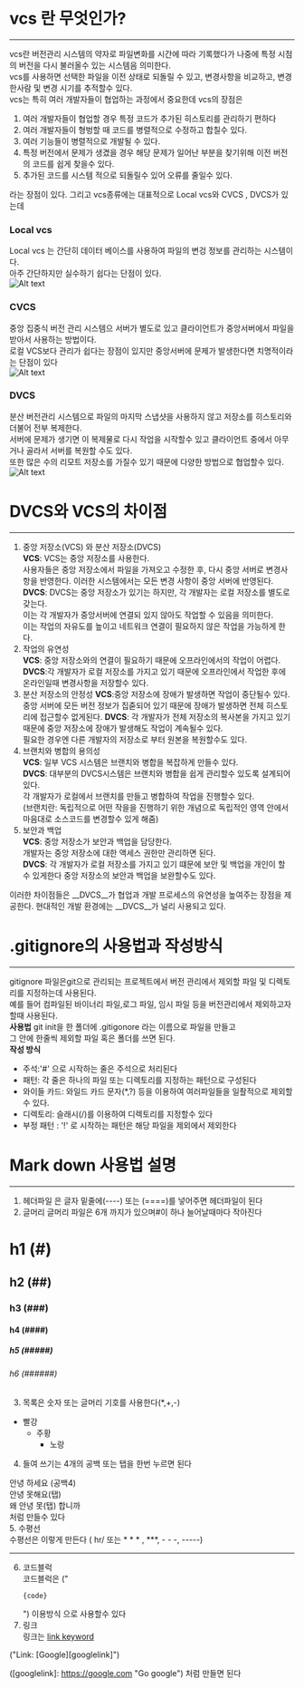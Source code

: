 # vcs 란 무엇인가?
----
vcs란 버전관리 시스템의 약자로 파일변화를 시간에 따라 기록했다가 나중에 특정 시점의 버전을 다시 불러올수 있는 시스템음 의미한다.    
vcs를 사용하면 선택한 파일을 이전 상태로 되돌릴 수 있고, 변경사항을 비교하고, 변경한사람 및 변경 시기를 추적할수 있다.  
vcs는 특히 여러 개발자들이 협업하는 과정에서 중요한데  vcs의 장점은 
1. 여러 개발자들이 협업할 경우 특정 코드가 추가된 히스토리를 관리하기 편하다
2. 여러 개발자들이 형벙할 때 코드를 병렬적으로 수정하고 합칠수 있다.
3. 여러 기능들이 병렬적으로 개발될 수 있다.
4. 특정 버전에서 문제가 생겼을 경우 해당 문제가 일어난 부분을 찾기위해 이전 버전의 코드를 쉽게 찾을수 있다.
5. 추가된 코드를 시스템 적으로 되돌릴수 있어 오류를 줄일수 있다.     

라는 장점이 있다.
그리고 vcs종류에는 대표적으로 Local vcs와 CVCS , DVCS가 있는데
### Local vcs
Local vcs 는 간단히 데이터 베이스를 사용하여 파일의 변겅 정보를 관리하는 시스템이다.      
아주 간단하지만 실수하기 쉽다는 단점이 있다.    
![Alt text](./LocalVcs.png)

### CVCS
중앙 집중식 버전 관리 시스템으 서버가 별도로 있고 클라이언트가 중앙서버에서 파일을 받아서 사용하는 방법이다.    
로컬 VCS보다 관리가 쉽다는 장점이 있지만 중앙서버에 문제가 발생한다면 치명적이라는 단점이 있다  
![Alt text](./CVCS.png)

### DVCS    
분산 버전관리 시스템으로 파일의 마지막 스냅샷을 사용하지 않고 저장소를 히스토리와 더불어 전부 복제한다.     
서버에 문제가 생기면 이 복제물로 다시 작업을 시작할수 있고 클라이언트 중에서 아무거나 골라서 서버를 복원할 수도 있다.        
또한 많은 수의 리모트 저장소를 가질수 있기 때문에 다양한 방법으로 협업할수 있다.     
![Alt text](./DVCS.png)
# DVCS와 VCS의 차이점
----
1. 중앙 저장소(VCS) 와 분산 저장소(DVCS)    
__VCS__: VCS는 중앙 저장소를 사용한다.    
사용자들은 중앙 저장소에서 파일을 가져오고 수정한 후, 다시 중앙 서버로 변경사항을 반영한다. 
이러한 시스템에서는 모든 변경 사항이 중앙 서버에 반영된다.    
__DVCS__: DVCS는 중앙 저장소가 있기는 하지만, 각 개발자는 로컬 저장소를 별도로 갖는다.  
이는 각 개발자가 중앙서버에 연결되 있지 않아도 작업할 수 있음을 의미한다.   
이는 작업의 자유도를 높이고 네트워크 연결이 필요하지 않은 작업을 가능하게 한다. 
2. 작업의 유연성    
__VCS__: 중앙 저장소와의 연결이 필요하기 때문에 오프라인에서의 작업이 어렵다.   
__DVCS__:각 개발자가 로컬 저장소를 가지고 있기 때문에 오프라인에서 작업한 후에 온라인일때 변경사항을 저장할수 있다.
3. 분산 저장소의 안정성 
__VCS__:중앙 저장소에 장애가 발생하면 작업이 중단될수 있다.     
중앙 서버에 모든 버전 정보가 집줃되어 있기 때문에 장애가 발생하면 전체 히스토리에 접근할수 없게된다.
__DVCS__: 각 개발자가 전체 저장소의 복사본을 가지고 있기 때문에 중앙 저장소에 장애가 발생해도 작업이 계속될수 있다.     
필요한 경우엔 다른 개발자의 저장소로 부터 원본을 복원할수도 있다.
4. 브랜치와 병합의 용의성   
__VCS__: 일부 VCS 시스템은 브랜치와 병합을 복잡하게 만들수 있다.    
__DVCS__: 대부분의 DVCS시스템은 브랜치와 병합을 쉽게 관리할수 있도록 설계되어있다.  
각 개발자가 로컬에서 브랜치를 만들고 병합하여 작업을 진행할수 있다.     
(브랜치란: 독립적으로 어떤 작을을 진행하기 위한 개념으로 독립적인 영역 안에서 마음대로 소스코드를 변경할수 있게 해줌)
5. 보안과 백업  
__VCS__: 중앙 저장소가 보안과 백업을 담당한다.      
개발자는 중앙 저장소에 대한 액세스 권한만 관리하면 된다.    
__DVCS__: 각 개발자가 로컬 저장소를 가지고 있기 떄문에 보안 및 백업을 개인이 할 수 있게한다 
중앙 저장소의 보안과 백업을 보완할수도 있다.    

이러한 차이점들은 __DVCS__가 협업과 개발 프로세스의 유연성을 높여주는 장점을 제공한다.
현대적인 개발 환경에는 __DVCS__가 널리 사용되고 있다.       

# .gitignore의 사용법과 작성방식
----
gitignore 파일은git으로 관리되는 프로젝트에서 버전 관리에서 제외할 파일 및 디렉토리를 지정하는데 사용된다.  
예를 들어 컴파일된 바이너리 파일,로그 파일, 임시 파일 등을 버전관리에서 제외하고자 할때 사용된다.   
__사용법__  git init을 한 폴더에 .gitigonore 라는 이름으로 파일을 만들고    
그 안에 한줄씩 제외할 파일 혹은 폴더를 쓰면 된다.   
__작성 방식__
* 주석:'#' 으로 시작하는 줄은 주석으로 처리된다
* 패턴: 각 줄은 하나의 파일 또는 디렉토리를 지정하는 패턴으로 구성된다
* 와이들 카드: 와일드 카드 문자(*,?) 등을 이용하여 여러파일들을 일좔적으로 제외할수 있다.
* 디렉토리: 슬래시(/)를 이용하여 디렉토리를 지정할수 있다
* 부정 패턴 : '!' 로 시작하는 패턴은 해당 파일을 제외에서 제외한다      

# Mark down 사용법 설명
----
1. 헤더파일 은 글자 밑줄에(----) 또는 (====)를 넣어주면 헤더파일이 된다    
2. 글머리 글머리 파일은 6개 까지가 있으며#이 하나 늘어날때마다 작아진다 
# h1 (#)
## h2 (##)
### h3 (###)
#### h4 (####)
##### h5 (#####)
###### h6 (######)

3. 목록은 숫자 또는 글머리 기호를 사용한다(*,+,-)   
* 빨강
    + 주황
        - 노랑

4. 들여 쓰기는 4개의 공백 또는 탭을 한번 누르면 된다

안녕 하세요 (공백4)    
    안녕 못해요(탭)     
왜 안녕 못(탭)     합니까   
처럼 만들수 있다    
5. 수평선   
수평선은 이렇게 만든다 ( hr/ 또는 * * * , ***, - - -, -----) 
- - -

6. 코드블럭     
코드블럭은 ("<pre><code>{code}</code></pre>") 이용방식 으로 사용할수 있다
7. 링크     
링크는
[link keyword][id]

[id]: URL "Optional Title here"

("Link: [Google][googlelink]")

([googlelink]: https://google.com "Go google")
처럼 만들면 된다

